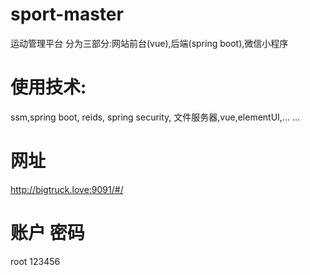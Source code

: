 # sport-master
运动管理平台
分为三部分:网站前台(vue),后端(spring boot),微信小程序
# 使用技术:
ssm,spring boot, reids, spring security, 文件服务器,vue,elementUI,... ...
# 网址
http://bigtruck.love:9091/#/
# 账户 密码
root
123456
